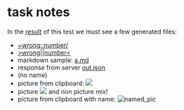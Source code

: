 # task notes
In the [result](./expected_output.md) of this test
we must see a few generated files:
- [~wrong::number/](./test_output.files/wrong_number)
- [>wrong||number<](./test_output.files/wrong_number0)
- markdown sample: [a.md](./test_output.files/a.md)
- response from server [out.json](./test_output.files/out.json)
- [](./test_output.files/untitled) (no name)
- picture from clipboard: ![](<no image in clipboard>)
- picture ![](<no image in clipboard>) and non picture [](./test_output.files/untitled0) mix!
- picture from clipboard with name: ![named_pic](<no image in clipboard>)

